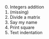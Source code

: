 0. Integers addition
1. (missing)
2. Divide a matrix
3. Say my name
4. Print square
5. Text indentation